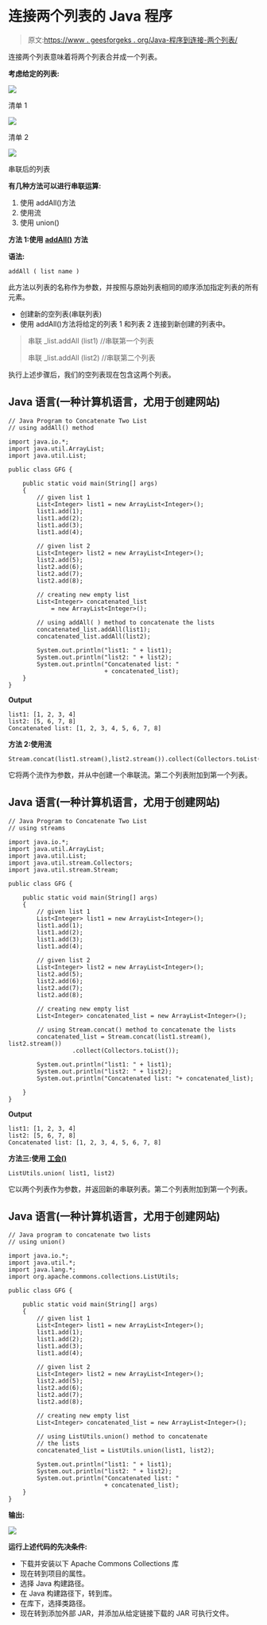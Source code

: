 # 连接两个列表的 Java 程序

> 原文:[https://www . geesforgeks . org/Java-程序到连接-两个列表/](https://www.geeksforgeeks.org/java-program-to-concatenate-two-list/)

连接两个列表意味着将两个列表合并成一个列表。

**考虑给定的列表:**

![](img/3feb64e65e7bda57505fc03a20e44bbc.png)

清单 1

![](img/2db281becdc668d666c0a8f389d10155.png)

清单 2

![](img/0ce08d6ca207703ace419b5e734a1fa8.png)

串联后的列表

**有几种方法可以进行串联运算:**

1.  使用 addAll()方法
2.  使用流
3.  使用 union()

**方法 1:使用** [**addAll()**](https://www.geeksforgeeks.org/java-util-arraylist-addall-method-java/) **方法**

**语法:**

```
addAll ( list name ) 
```

此方法以列表的名称作为参数，并按照与原始列表相同的顺序添加指定列表的所有元素。

*   创建新的空列表(串联列表)
*   使用 addAll()方法将给定的列表 1 和列表 2 连接到新创建的列表中。

> 串联 _list.addAll (list1) //串联第一个列表
> 
> 串联 _list.addAll (list2) //串联第二个列表

执行上述步骤后，我们的空列表现在包含这两个列表。

## Java 语言(一种计算机语言，尤用于创建网站)

```
// Java Program to Concatenate Two List
// using addAll() method

import java.io.*;
import java.util.ArrayList;
import java.util.List;

public class GFG {

    public static void main(String[] args)
    {
        // given list 1
        List<Integer> list1 = new ArrayList<Integer>();
        list1.add(1);
        list1.add(2);
        list1.add(3);
        list1.add(4);

        // given list 2
        List<Integer> list2 = new ArrayList<Integer>();
        list2.add(5);
        list2.add(6);
        list2.add(7);
        list2.add(8);

        // creating new empty list
        List<Integer> concatenated_list
            = new ArrayList<Integer>();

        // using addAll( ) method to concatenate the lists
        concatenated_list.addAll(list1);
        concatenated_list.addAll(list2);

        System.out.println("list1: " + list1);
        System.out.println("list2: " + list2);
        System.out.println("Concatenated list: "
                           + concatenated_list);
    }
}
```

**Output**

```
list1: [1, 2, 3, 4]
list2: [5, 6, 7, 8]
Concatenated list: [1, 2, 3, 4, 5, 6, 7, 8]
```

**方法 2:使用流**

```
Stream.concat(list1.stream(),list2.stream()).collect(Collectors.toList())
```

它将两个流作为参数，并从中创建一个串联流。第二个列表附加到第一个列表。

## Java 语言(一种计算机语言，尤用于创建网站)

```
// Java Program to Concatenate Two List 
// using streams

import java.io.*;
import java.util.ArrayList;
import java.util.List;
import java.util.stream.Collectors;
import java.util.stream.Stream;

public class GFG {

    public static void main(String[] args)
    {
        // given list 1
        List<Integer> list1 = new ArrayList<Integer>();
        list1.add(1);
        list1.add(2);
        list1.add(3);
        list1.add(4);

        // given list 2
        List<Integer> list2 = new ArrayList<Integer>();
        list2.add(5);
        list2.add(6);
        list2.add(7);
        list2.add(8);

        // creating new empty list
        List<Integer> concatenated_list = new ArrayList<Integer>();

        // using Stream.concat() method to concatenate the lists
        concatenated_list = Stream.concat(list1.stream(), list2.stream())
                  .collect(Collectors.toList());

        System.out.println("list1: " + list1);
        System.out.println("list2: " + list2);
        System.out.println("Concatenated list: "+ concatenated_list);

    }
}
```

**Output**

```
list1: [1, 2, 3, 4]
list2: [5, 6, 7, 8]
Concatenated list: [1, 2, 3, 4, 5, 6, 7, 8]
```

**方法三:使用** [**工会()**](https://www.geeksforgeeks.org/sets-union-function-guava-java/)

```
ListUtils.union( list1, list2) 
```

它以两个列表作为参数，并返回新的串联列表。第二个列表附加到第一个列表。

## Java 语言(一种计算机语言，尤用于创建网站)

```
// Java program to concatenate two lists
// using union()

import java.io.*;
import java.util.*;
import java.lang.*;
import org.apache.commons.collections.ListUtils;

public class GFG {

    public static void main(String[] args)
    {
        // given list 1
        List<Integer> list1 = new ArrayList<Integer>();
        list1.add(1);
        list1.add(2);
        list1.add(3);
        list1.add(4);

        // given list 2
        List<Integer> list2 = new ArrayList<Integer>();
        list2.add(5);
        list2.add(6);
        list2.add(7);
        list2.add(8);

        // creating new empty list
        List<Integer> concatenated_list = new ArrayList<Integer>();

        // using ListUtils.union() method to concatenate
        // the lists
        concatenated_list = ListUtils.union(list1, list2);

        System.out.println("list1: " + list1);
        System.out.println("list2: " + list2);
        System.out.println("Concatenated list: "
                           + concatenated_list);
    }
}
```

**输出:**

![](img/6474f09a5b8f4149528824444f791ad5.png)

**运行上述代码的先决条件:**

*   下载并安装以下 Apache Commons Collections 库
*   现在转到项目的属性。
*   选择 Java 构建路径。
*   在 Java 构建路径下，转到库。
*   在库下，选择类路径。
*   现在转到添加外部 JAR，并添加从给定链接下载的 JAR 可执行文件。